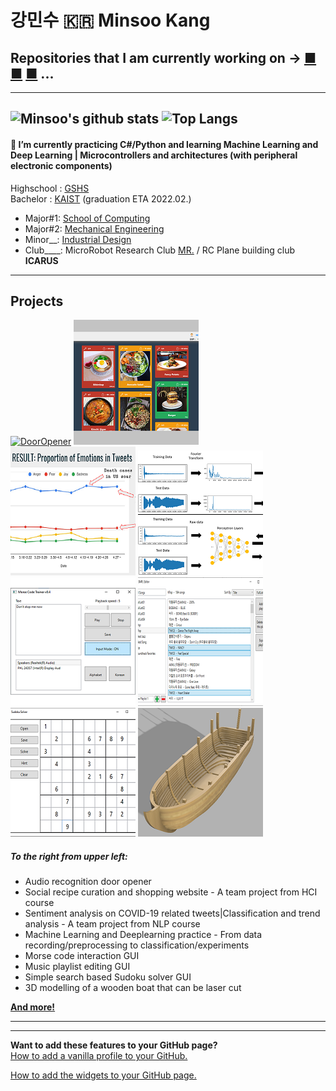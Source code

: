 # 강민수 :kr: Minsoo Kang  
## Repositories that I am currently working on → [■](https://github.com/Mins0o/AISE-DeepSearch "Blackbox Adversarial attack") [■](https://github.com/Mins0o/NonogramSolverGUI "Nonogram Solver") [■](https://github.com/Mins0o/Motion-Tracker "CV Motion tracker") ...
---
<!--
**Mins0o/Mins0o** is a ✨ _special_ ✨ repository because its `README.md` (this file) appears on your GitHub profile.
-->
![Minsoo's github stats](https://readme-stats-cfgj2cxdy.vercel.app/api?username=Mins0o&count_private=true&show_icons=true)
![Top Langs](https://readme-stats-cfgj2cxdy.vercel.app/api/top-langs/?username=Mins0o&layout=compact)  
---
#### 🌱 I’m currently practicing C#/Python and learning Machine Learning and Deep Learning | Microcontrollers and architectures (with peripheral electronic components)
Highschool : [GSHS](http://gshs-h.gne.go.kr/gshs-h/main.do)  
Bachelor : [KAIST](https://kaist.ac.kr/kr/) (graduation ETA 2022.02.)  

- Major#1\: [School of Computing](https://cs.kaist.ac.kr/)
- Major#2\: [Mechanical Engineering](http://me.kaist.ac.kr/main/main.html)
- Minor\_\_\: [Industrial Design](https://id.kaist.ac.kr/)
- Club\_\_\_\_\:  MicroRobot Research Club [MR.](https://mr.kaist.ac.kr/) / RC Plane building club **ICARUS**
---
## Projects  
[![DoorOpener](https://github.com/Mins0o/Mins0o/raw/master/Previews/DoorOpener200.gif)](https://github.com/Mins0o/Door_Opener "Door Opener")
[![HCI2020](https://github.com/Mins0o/Mins0o/raw/master/Previews/HCI2020200.png)](https://github.com/Mins0o/Happy_KAIST_HCI2020 "HCI website building")
[![PANicDEMIC](https://github.com/Mins0o/Mins0o/raw/master/Previews/Panicdemic200.png)](https://github.com/Mins0o/PANicDEMIC/blob/master/Final%20Presentation.pdf "NLP project")
[![ML_DL](https://github.com/Mins0o/Mins0o/raw/master/Previews/MLDL.png)](https://github.com/Mins0o/ML_DL-Exercise "Machine Learning | Deep Learning Exercise")
[![MorseTrainer](https://github.com/Mins0o/Mins0o/raw/master/Previews/MorseTrainer200.png)](https://github.com/Mins0o/MorseCodeTrainer "Morse Code Trainer")
[![Smpl Editor](https://github.com/Mins0o/Mins0o/raw/master/Previews/Smpl_Editor200.png)](https://github.com/Mins0o/Smpl-Editor "Smpl Editor")
[![Sudoku Solver](https://github.com/Mins0o/Mins0o/raw/master/Previews/Sudoku_Solver200.png)](https://github.com/Mins0o/Sudoku-Solver-GUI "Sudoku Solver")
[![Wooden Boat](https://github.com/Mins0o/Mins0o/raw/master/Previews/Wooden_Boat200.png)](https://github.com/Mins0o/Wooden-Boat "Wooden Boat Layer-by-Layer")  
##### To the right from upper left:  
- Audio recognition door opener  
- Social recipe curation and shopping website - A team project from HCI course
- Sentiment analysis on COVID-19 related tweets|Classification and trend analysis - A team project from NLP course
- Machine Learning and Deeplearning practice - From data recording/preprocessing to classification/experiments
- Morse code interaction GUI
- Music playlist editing GUI
- Simple search based Sudoku solver GUI
- 3D modelling of a wooden boat that can be laser cut  

**[And more!](https://github.com/Mins0o?tab=repositories)**  
<!--
[![DoorOpener](https://github.com/Mins0o/Mins0o/raw/master/Previews/DoorOpener
.gif)](https://github.com/Mins0o/Door_Opener "Door Opener")
[![HCI2020](https://github.com/Mins0o/Mins0o/raw/master/Previews/HCI2020
.png)](https://github.com/Mins0o/Happy_KAIST_HCI2020 "HCI website building")
[![PANicDEMIC](https://github.com/Mins0o/Mins0o/raw/master/Previews/Panicdemic
.png)](https://github.com/Mins0o/PANicDEMIC/blob/master/Final%20Presentation.pdf "NLP project")
[![MorseTrainer](https://github.com/Mins0o/Mins0o/raw/master/Previews/MorseTrainer
.png)](https://github.com/Mins0o/MorseCodeTrainer "Morse Code Trainer")
[![Smpl Editor](https://github.com/Mins0o/Mins0o/raw/master/Previews/Smpl_Editor
.png)](https://github.com/Mins0o/Smpl-Editor "Smpl Editor")
[![Sudoku Solver](https://github.com/Mins0o/Mins0o/raw/master/Previews/Sudoku_Solver
.png)](https://github.com/Mins0o/Sudoku-Solver-GUI "Sudoku Solver")
[![Wooden Boat](https://github.com/Mins0o/Mins0o/raw/master/Previews/Wooden_Boat
.png)](https://github.com/Mins0o/Wooden-Boat "Wooden Boat Layer-by-Layer")  
-->

---
---
**Want to add these features to your GitHub page?**  
[How to add a vanilla profile to your GitHub.](https://github.com/Mins0o/Mins0o/raw/master/CreateProfile.png)  
  
[How to add the widgets to your GitHub page.](https://github.com/anuraghazra/github-readme-stats/blob/master/readme.md "This feature is based on an app that runs on the OP's personal server. His server runs into traffic problems sometimes. If the `demo` is not showing up well, the server must be down. Go to the Deploy on your own Vercel instance section and deploy your own app to use it independently. This will require you to fork or clone the repository. I cloned the repositry and pushed it as a private repo of mine to use the source independently.")  
